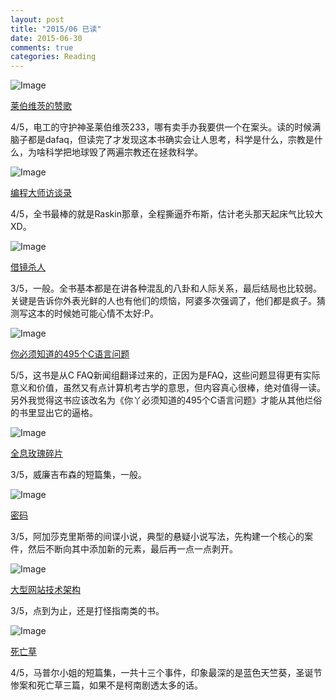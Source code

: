```yaml
---
layout: post
title: "2015/06 已读"
date: 2015-06-30
comments: true
categories: Reading
---
```


![Image](http://img3.douban.com/lpic/s24576594.jpg)

[莱伯维茨的赞歌](http://book.douban.com/subject/20278398/)

4/5，电工的守护神圣莱伯维茨233，哪有卖手办我要供一个在案头。读的时候满脑子都是dafaq，但读完了才发现这本书确实会让人思考，科学是什么，宗教是什么，为啥科学把地球毁了两遍宗教还在拯救科学。

![Image](http://img4.douban.com/lpic/s24509127.jpg)

[编程大师访谈录](http://book.douban.com/subject/7007204/)

4/5，全书最棒的就是Raskin那章，全程撕逼乔布斯，估计老头那天起床气比较大XD。


![Image](http://img4.douban.com/lpic/s2594228.jpg)

[借镜杀人](http://book.douban.com/subject/2133268/)

3/5，一般。全书基本都是在讲各种混乱的八卦和人际关系，最后结局也比较弱。关键是告诉你外表光鲜的人也有他们的烦恼，阿婆多次强调了，他们都是疯子。猜测写这本的时候她可能心情不太好:P。

![Image](http://img3.douban.com/lpic/s25140521.jpg)

[你必须知道的495个C语言问题](http://book.douban.com/subject/3422332/)

5/5，这书是从C FAQ新闻组翻译过来的，正因为是FAQ，这些问题显得更有实际意义和价值，虽然又有点计算机考古学的意思，但内容真心很棒，绝对值得一读。另外我觉得这书应该改名为《你丫必须知道的495个C语言问题》才能从其他烂俗的书里显出它的逼格。

![Image](http://img3.douban.com/lpic/s27234850.jpg)

[全息玫瑰碎片](http://book.douban.com/subject/25808977/)

3/5，威廉吉布森的短篇集，一般。

![Image](http://img3.douban.com/lpic/s2741843.jpg)

[密码](http://book.douban.com/subject/2282516/)

3/5，阿加莎克里斯蒂的间谍小说，典型的悬疑小说写法，先构建一个核心的案件，然后不断向其中添加新的元素，最后再一点一点剥开。

![Image](http://img3.douban.com/lpic/s27250675.jpg)

[大型网站技术架构](http://book.douban.com/subject/25723064/)

3/5，点到为止，还是打怪指南类的书。

![Image](http://img4.douban.com/lpic/s6642796.jpg)

[死亡草](http://book.douban.com/subject/6528130/)

4/5，马普尔小姐的短篇集，一共十三个事件，印象最深的是蓝色天竺葵，圣诞节惨案和死亡草三篇，如果不是柯南剧透太多的话。


